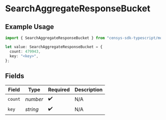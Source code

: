 # SearchAggregateResponseBucket

## Example Usage

```typescript
import { SearchAggregateResponseBucket } from "censys-sdk-typescript/models/components";

let value: SearchAggregateResponseBucket = {
  count: 479943,
  key: "<key>",
};
```

## Fields

| Field              | Type               | Required           | Description        |
| ------------------ | ------------------ | ------------------ | ------------------ |
| `count`            | *number*           | :heavy_check_mark: | N/A                |
| `key`              | *string*           | :heavy_check_mark: | N/A                |
